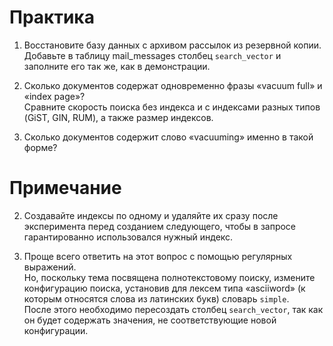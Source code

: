 
# Практика  

1. Восстановите базу данных с архивом рассылок из резервной копии.  
Добавьте в таблицу mail_messages столбец `search_vector` и заполните его так же, как в демонстрации.

2. Сколько документов содержат одновременно фразы «vacuum full» и «index page»?  
Сравните скорость поиска без индекса и с индексами разных типов (GiST, GIN, RUM), а также размер индексов.

3. Сколько документов содержит слово «vacuuming» именно в такой форме?


# Примечание 
2. Создавайте индексы по одному и удаляйте их сразу после эксперимента перед созданием следующего, чтобы в запросе гарантированно использовался нужный индекс.

3. Проще всего ответить на этот вопрос с помощью регулярных выражений.  
Но, поскольку тема посвящена полнотекстовому поиску, измените конфигурацию поиска, установив для лексем типа «asciiword» (к которым относятся слова из латинских букв) словарь `simple`.  
После этого необходимо пересоздать столбец `search_vector`, так как он будет содержать значения, не соответствующие новой конфигурации.





